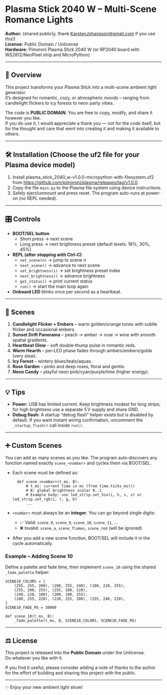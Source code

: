 # Plasma Stick 2040 W – Multi-Scene Romance Lights

**Author:** (shared publicly, thank KarstenJohansson@gmail.com if you use this!)  
**License:** Public Domain / Unlicense  
**Hardware:** Pimoroni Plasma Stick 2040 W (or RP2040 board with WS2812/NeoPixel strip and MicroPython)

---

## 📖 Overview
This project transforms your Plasma Stick into a multi-scene ambient light generator.  
It’s designed for romantic, cozy, or atmospheric moods – ranging from candlelight flickers to icy forests to neon party vibes.

The code is **PUBLIC DOMAIN**. You are free to copy, modify, and share it however you like.  
If you do use it, I would appreciate a thank you — not for the code itself, but for the thought and care that went into creating it and making it available to others.

---

## 🛠 Installation (Choose the uf2 file for your Plasma device model)
1. Install plasma_stick_2040_w-v1.0.0-micropython-with-filesystem.uf2 from https://github.com/pimoroni/plasma/releases/tag/v1.0.0.
2. Copy the file `main.py` to the Plasma file system using device instructions.
3. Safely eject/unmount and press reset. The program auto-runs at power-on (no REPL needed).

---

## 🎛 Controls
- **BOOT/SEL button**
  - Short press → next scene
  - Long press  → next brightness preset (default levels: 18%, 30%, 45%)
- **REPL (after stopping with Ctrl‑C)**
  - `set_scene(n)` → jump to scene *n*
  - `next_scene()` → advance to next scene
  - `set_brightness(i)` → set brightness preset index
  - `next_brightness()` → advance brightness
  - `get_status()` → print current status
  - `run()` → start the main loop again
- **Onboard LED** blinks once per second as a heartbeat.

---

## 🌈 Scenes
1. **Candlelight Flicker + Embers** – warm golden/orange tones with subtle flicker and occasional embers.  
2. **Sunset Drift Panorama** – peach → amber → rose → wine with smooth spatial gradients.  
3. **Heartbeat Glow** – soft double‑thump pulse in romantic reds.  
4. **Warm Hearth** – per‑LED phase fades through ambers/embers/golds (very slow).  
5. **Icy Forest** – wintery blues/teals/aquas.  
6. **Rose Garden** – pinks and deep roses, floral and gentle.  
7. **Neon Candy** – playful neon pink/cyan/purple/lime (higher energy).

---

## 💡 Tips
- **Power:** USB has limited current. Keep brightness modest for long strips; for high brightness use a separate 5 V supply and share GND.
- **Debug flash:** A startup “debug flash” helper exists but is disabled by default. If you want instant wiring confirmation, uncomment the `_startup_flash()` call inside `run()`.

---

## ➕ Custom Scenes
You can add as many scenes as you like. The program auto‑discovers any function named exactly `scene_<number>` and cycles them via BOOT/SEL.

- Each scene must be defined as:

        def scene_<number>(t_ms, B):
            # t_ms: current time in ms (from time.ticks_ms())
            # B: global brightness scalar 0..1
            # Example body: use led_strip.set_hsv(i, h, s, v) or led_strip.set_rgb(i, r, g, b)
            ...

- `<number>` must always be an **integer**. You can go beyond single digits:
  - ✅ Valid: `scene_8`, `scene_9`, `scene_10`, `scene_11`, …
  - ❌ Invalid: `scene_a`, `scene_flames`, `scene_red` (will be ignored)

- After you add a new scene function, BOOT/SEL will include it in the cycle automatically.

### Example – Adding Scene 10
Define a palette and fade time, then implement `scene_10` using the shared `_fade_palette` helper:

    SCENE10_COLORS = [
        (255, 255, 200), (200, 255, 240), (180, 220, 255),
        (255, 200, 255), (255, 180, 220),
        (240, 220, 180), (200, 180, 255),
        (180, 255, 220), (220, 255, 200), (255, 240, 220),
    ]
    SCENE10_FADE_MS = 30000

    def scene_10(t_ms, B):
        _fade_palette(t_ms, B, SCENE10_COLORS, SCENE10_FADE_MS)

---

## ⚖️ License
This project is released into the **Public Domain** under the Unlicense.  
Do whatever you like with it.

If you find it useful, please consider adding a note of thanks to the author for the effort of building and sharing this project with the public.

---

✨ Enjoy your new ambient light show!
